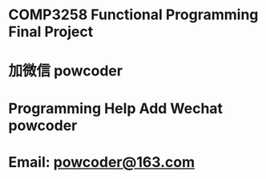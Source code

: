 # COMP3258 Functional Programming Final  Project
# 加微信 powcoder

# Programming Help Add Wechat powcoder

# Email: powcoder@163.com


